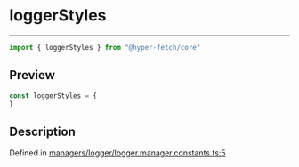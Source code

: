 

# loggerStyles

<div class="api-docs__separator" data-reactroot="">

---

</div><div class="api-docs__import" data-reactroot="">

```ts
import { loggerStyles } from "@hyper-fetch/core"
```

</div><div class="api-docs__section">

## Preview

</div><div class="api-docs__preview var">

```ts
const loggerStyles = {
}
```

</div><div class="api-docs__section">

## Description

</div><div class="api-docs__description"><span class="api-docs__do-not-parse">



</span></div><p class="api-docs__definition">

Defined in [managers/logger/logger.manager.constants.ts:5](https://github.com/BetterTyped/hyper-fetch/blob/479dcad6/packages/core/src/managers/logger/logger.manager.constants.ts#L5)

</p>